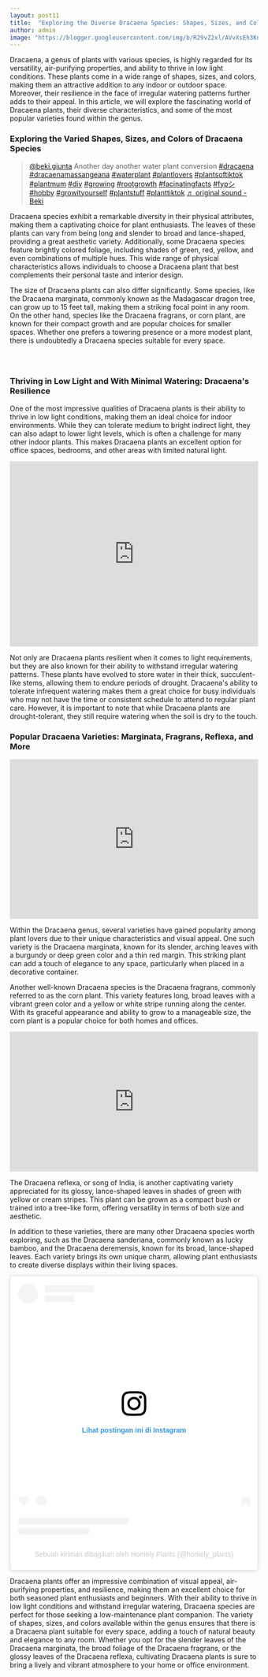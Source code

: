 ```yaml
---
layout: post11
title:  "Exploring the Diverse Dracaena Species: Shapes, Sizes, and Colors"
author: admin
image: "https://blogger.googleusercontent.com/img/b/R29vZ2xl/AVvXsEh3KnQjH8TDWvI6qsO0Wx2_Bclax7cb2IyEAwN2zivpkB3HIWTKG_21nvz3zH0B-MgTMUDjBEaOwaAqIkqWJOBd2g9IHYTFfoi7WBGn8TBFJy93fh3bE5JSVvrwyhJhzv0TmgHjnGWmMTew96BMoKx2Krkb133vCEu1x8GlPOcbnOl0J2qnkXINUwJi9rk/s1600/20240503_015016.jpg"
---
```



<p>Dracaena, a genus of plants with various species, is highly regarded for its versatility, air-purifying properties, and ability to thrive in low light conditions. These plants come in a wide range of shapes, sizes, and colors, making them an attractive addition to any indoor or outdoor space. Moreover, their resilience in the face of irregular watering patterns further adds to their appeal. In this article, we will explore the fascinating world of Dracaena plants, their diverse characteristics, and some of the most popular varieties found within the genus.</p>
<h3>Exploring the Varied Shapes, Sizes, and Colors of Dracaena Species</h3>

<blockquote class="tiktok-embed" cite="https://www.tiktok.com/@beki.giunta/video/7202451106599816449" data-video-id="7202451106599816449" style="max-width: 605px;min-width: 325px;" > <section> <a target="_blank" title="@beki.giunta" href="https://www.tiktok.com/@beki.giunta?refer=embed">@beki.giunta</a> Another day another water plant conversion  <a title="dracaena" target="_blank" href="https://www.tiktok.com/tag/dracaena?refer=embed">#dracaena</a> <a title="dracaenamassangeana" target="_blank" href="https://www.tiktok.com/tag/dracaenamassangeana?refer=embed">#dracaenamassangeana</a> <a title="waterplant" target="_blank" href="https://www.tiktok.com/tag/waterplant?refer=embed">#waterplant</a> <a title="plantlovers" target="_blank" href="https://www.tiktok.com/tag/plantlovers?refer=embed">#plantlovers</a> <a title="plantsoftiktok" target="_blank" href="https://www.tiktok.com/tag/plantsoftiktok?refer=embed">#plantsoftiktok</a> <a title="plantmum" target="_blank" href="https://www.tiktok.com/tag/plantmum?refer=embed">#plantmum</a> <a title="diy" target="_blank" href="https://www.tiktok.com/tag/diy?refer=embed">#diy</a> <a title="growing" target="_blank" href="https://www.tiktok.com/tag/growing?refer=embed">#growing</a> <a title="rootgrowth" target="_blank" href="https://www.tiktok.com/tag/rootgrowth?refer=embed">#rootgrowth</a> <a title="facinatingfacts" target="_blank" href="https://www.tiktok.com/tag/facinatingfacts?refer=embed">#facinatingfacts</a> <a title="fypシ" target="_blank" href="https://www.tiktok.com/tag/fyp%E3%82%B7?refer=embed">#fypシ</a> <a title="hobby" target="_blank" href="https://www.tiktok.com/tag/hobby?refer=embed">#hobby</a> <a title="growityourself" target="_blank" href="https://www.tiktok.com/tag/growityourself?refer=embed">#growityourself</a> <a title="plantstuff" target="_blank" href="https://www.tiktok.com/tag/plantstuff?refer=embed">#plantstuff</a> <a title="planttiktok" target="_blank" href="https://www.tiktok.com/tag/planttiktok?refer=embed">#planttiktok</a> <a target="_blank" title="♬ original sound - Beki" href="https://www.tiktok.com/music/original-sound-7202451114699066113?refer=embed">♬ original sound - Beki</a> </section> </blockquote> <script async src="https://www.tiktok.com/embed.js"></script>

<p>Dracaena species exhibit a remarkable diversity in their physical attributes, making them a captivating choice for plant enthusiasts. The leaves of these plants can vary from being long and slender to broad and lance-shaped, providing a great aesthetic variety. Additionally, some Dracaena species feature brightly colored foliage, including shades of green, red, yellow, and even combinations of multiple hues. This wide range of physical characteristics allows individuals to choose a Dracaena plant that best complements their personal taste and interior design.</p>
<p>The size of Dracaena plants can also differ significantly. Some species, like the Dracaena marginata, commonly known as the Madagascar dragon tree, can grow up to 15 feet tall, making them a striking focal point in any room. On the other hand, species like the Dracaena fragrans, or corn plant, are known for their compact growth and are popular choices for smaller spaces. Whether one prefers a towering presence or a more modest plant, there is undoubtedly a Dracaena species suitable for every space.</p>
<div class="separator" style="clear: both;"><a href="/" style="display: block; padding: 1em 0; text-align: center; "><img alt="" border="0" data-original-height="1000" data-original-width="1000" src="https://blogger.googleusercontent.com/img/b/R29vZ2xl/AVvXsEhfL0tefRnRwuoXjbIBhkV98KHU9zL2mzDuVz7kWk9qGAJAUeampmWcmWIGlJJ0ZZ6AHPEh-M5o0I_ZEh2QdRYDyJKgWKUxr_5NCj0cst-T-Lwfqn3OG158rnbddbu9yJKXK99HIJrVNCx337V8jsoA9HOs2cKMQFMO_vXxYNOeuRVE8rp4E_BzeHdL58U/s1600/main-qimg-901147914a6dee464da69088a3cf81ee.webp"/></a></div>
<h3>Thriving in Low Light and With Minimal Watering: Dracaena's Resilience</h3>
<p>One of the most impressive qualities of Dracaena plants is their ability to thrive in low light conditions, making them an ideal choice for indoor environments. While they can tolerate medium to bright indirect light, they can also adapt to lower light levels, which is often a challenge for many other indoor plants. This makes Dracaena plants an excellent option for office spaces, bedrooms, and other areas with limited natural light.</p>
<iframe src="https://www.facebook.com/plugins/video.php?height=476&href=https%3A%2F%2Fweb.facebook.com%2Fplantsnpot%2Fvideos%2F902739867032591%2F&show_text=false&width=476&t=0" width="100%" height="376px" style="border:none;overflow:hidden" scrolling="no" frameborder="0" allowfullscreen="true" allow="autoplay; clipboard-write; encrypted-media; picture-in-picture; web-share" allowFullScreen="true"></iframe>

<p>Not only are Dracaena plants resilient when it comes to light requirements, but they are also known for their ability to withstand irregular watering patterns. These plants have evolved to store water in their thick, succulent-like stems, allowing them to endure periods of drought. Dracaena's ability to tolerate infrequent watering makes them a great choice for busy individuals who may not have the time or consistent schedule to attend to regular plant care. However, it is important to note that while Dracaena plants are drought-tolerant, they still require watering when the soil is dry to the touch.</p>
<h3>Popular Dracaena Varieties: Marginata, Fragrans, Reflexa, and More</h3>
<iframe width="100%" height="324px" src="https://www.youtube.com/embed/6keYAy78EvE" title="Exploring the Diverse Dracaena Species: Shapes, Sizes, and Colors" frameborder="0" allow="accelerometer; autoplay; clipboard-write; encrypted-media; gyroscope; picture-in-picture; web-share" referrerpolicy="strict-origin-when-cross-origin" allowfullscreen=""></iframe>
<p>Within the Dracaena genus, several varieties have gained popularity among plant lovers due to their unique characteristics and visual appeal. One such variety is the Dracaena marginata, known for its slender, arching leaves with a burgundy or deep green color and a thin red margin. This striking plant can add a touch of elegance to any space, particularly when placed in a decorative container.</p>
<p>Another well-known Dracaena species is the Dracaena fragrans, commonly referred to as the corn plant. This variety features long, broad leaves with a vibrant green color and a yellow or white stripe running along the center. With its graceful appearance and ability to grow to a manageable size, the corn plant is a popular choice for both homes and offices.</p><div style="position:relative;padding-bottom:56.25%;height:0;overflow:hidden;"> <iframe style="width:100%;height:100%;position:absolute;left:0px;top:0px;overflow:hidden" frameborder="0" type="text/html" src="https://www.dailymotion.com/embed/video/x8om7qk" width="100%" height="100%" allowfullscreen title="Exploring the Diverse Dracaena Species: Shapes, Sizes, and Colors" > </iframe> </div>
<p>The Dracaena reflexa, or song of India, is another captivating variety appreciated for its glossy, lance-shaped leaves in shades of green with yellow or cream stripes. This plant can be grown as a compact bush or trained into a tree-like form, offering versatility in terms of both size and aesthetic.</p>
<p>In addition to these varieties, there are many other Dracaena species worth exploring, such as the Dracaena sanderiana, commonly known as lucky bamboo, and the Dracaena deremensis, known for its broad, lance-shaped leaves. Each variety brings its own unique charm, allowing plant enthusiasts to create diverse displays within their living spaces.</p>
<blockquote class="instagram-media" data-instgrm-captioned data-instgrm-permalink="https://www.instagram.com/reel/CysnzS6vYFD/?utm_source=ig_embed&amp;utm_campaign=loading" data-instgrm-version="14" style=" background:#FFF; border:0; border-radius:3px; box-shadow:0 0 1px 0 rgba(0,0,0,0.5),0 1px 10px 0 rgba(0,0,0,0.15); margin: 1px; max-width:540px; min-width:326px; padding:0; width:99.375%; width:-webkit-calc(100% - 2px); width:calc(100% - 2px);"><div style="padding:16px;"> <a href="https://www.instagram.com/reel/CysnzS6vYFD/?utm_source=ig_embed&amp;utm_campaign=loading" style=" background:#FFFFFF; line-height:0; padding:0 0; text-align:center; text-decoration:none; width:100%;" target="_blank"> <div style=" display: flex; flex-direction: row; align-items: center;"> <div style="background-color: #F4F4F4; border-radius: 50%; flex-grow: 0; height: 40px; margin-right: 14px; width: 40px;"></div> <div style="display: flex; flex-direction: column; flex-grow: 1; justify-content: center;"> <div style=" background-color: #F4F4F4; border-radius: 4px; flex-grow: 0; height: 14px; margin-bottom: 6px; width: 100px;"></div> <div style=" background-color: #F4F4F4; border-radius: 4px; flex-grow: 0; height: 14px; width: 60px;"></div></div></div><div style="padding: 19% 0;"></div> <div style="display:block; height:50px; margin:0 auto 12px; width:50px;"><svg width="50px" height="50px" viewBox="0 0 60 60" version="1.1" xmlns="https://www.w3.org/2000/svg" xmlns:xlink="https://www.w3.org/1999/xlink"><g stroke="none" stroke-width="1" fill="none" fill-rule="evenodd"><g transform="translate(-511.000000, -20.000000)" fill="#000000"><g><path d="M556.869,30.41 C554.814,30.41 553.148,32.076 553.148,34.131 C553.148,36.186 554.814,37.852 556.869,37.852 C558.924,37.852 560.59,36.186 560.59,34.131 C560.59,32.076 558.924,30.41 556.869,30.41 M541,60.657 C535.114,60.657 530.342,55.887 530.342,50 C530.342,44.114 535.114,39.342 541,39.342 C546.887,39.342 551.658,44.114 551.658,50 C551.658,55.887 546.887,60.657 541,60.657 M541,33.886 C532.1,33.886 524.886,41.1 524.886,50 C524.886,58.899 532.1,66.113 541,66.113 C549.9,66.113 557.115,58.899 557.115,50 C557.115,41.1 549.9,33.886 541,33.886 M565.378,62.101 C565.244,65.022 564.756,66.606 564.346,67.663 C563.803,69.06 563.154,70.057 562.106,71.106 C561.058,72.155 560.06,72.803 558.662,73.347 C557.607,73.757 556.021,74.244 553.102,74.378 C549.944,74.521 548.997,74.552 541,74.552 C533.003,74.552 532.056,74.521 528.898,74.378 C525.979,74.244 524.393,73.757 523.338,73.347 C521.94,72.803 520.942,72.155 519.894,71.106 C518.846,70.057 518.197,69.06 517.654,67.663 C517.244,66.606 516.755,65.022 516.623,62.101 C516.479,58.943 516.448,57.996 516.448,50 C516.448,42.003 516.479,41.056 516.623,37.899 C516.755,34.978 517.244,33.391 517.654,32.338 C518.197,30.938 518.846,29.942 519.894,28.894 C520.942,27.846 521.94,27.196 523.338,26.654 C524.393,26.244 525.979,25.756 528.898,25.623 C532.057,25.479 533.004,25.448 541,25.448 C548.997,25.448 549.943,25.479 553.102,25.623 C556.021,25.756 557.607,26.244 558.662,26.654 C560.06,27.196 561.058,27.846 562.106,28.894 C563.154,29.942 563.803,30.938 564.346,32.338 C564.756,33.391 565.244,34.978 565.378,37.899 C565.522,41.056 565.552,42.003 565.552,50 C565.552,57.996 565.522,58.943 565.378,62.101 M570.82,37.631 C570.674,34.438 570.167,32.258 569.425,30.349 C568.659,28.377 567.633,26.702 565.965,25.035 C564.297,23.368 562.623,22.342 560.652,21.575 C558.743,20.834 556.562,20.326 553.369,20.18 C550.169,20.033 549.148,20 541,20 C532.853,20 531.831,20.033 528.631,20.18 C525.438,20.326 523.257,20.834 521.349,21.575 C519.376,22.342 517.703,23.368 516.035,25.035 C514.368,26.702 513.342,28.377 512.574,30.349 C511.834,32.258 511.326,34.438 511.181,37.631 C511.035,40.831 511,41.851 511,50 C511,58.147 511.035,59.17 511.181,62.369 C511.326,65.562 511.834,67.743 512.574,69.651 C513.342,71.625 514.368,73.296 516.035,74.965 C517.703,76.634 519.376,77.658 521.349,78.425 C523.257,79.167 525.438,79.673 528.631,79.82 C531.831,79.965 532.853,80.001 541,80.001 C549.148,80.001 550.169,79.965 553.369,79.82 C556.562,79.673 558.743,79.167 560.652,78.425 C562.623,77.658 564.297,76.634 565.965,74.965 C567.633,73.296 568.659,71.625 569.425,69.651 C570.167,67.743 570.674,65.562 570.82,62.369 C570.966,59.17 571,58.147 571,50 C571,41.851 570.966,40.831 570.82,37.631"></path></g></g></g></svg></div><div style="padding-top: 8px;"> <div style=" color:#3897f0; font-family:Arial,sans-serif; font-size:14px; font-style:normal; font-weight:550; line-height:18px;">Lihat postingan ini di Instagram</div></div><div style="padding: 12.5% 0;"></div> <div style="display: flex; flex-direction: row; margin-bottom: 14px; align-items: center;"><div> <div style="background-color: #F4F4F4; border-radius: 50%; height: 12.5px; width: 12.5px; transform: translateX(0px) translateY(7px);"></div> <div style="background-color: #F4F4F4; height: 12.5px; transform: rotate(-45deg) translateX(3px) translateY(1px); width: 12.5px; flex-grow: 0; margin-right: 14px; margin-left: 2px;"></div> <div style="background-color: #F4F4F4; border-radius: 50%; height: 12.5px; width: 12.5px; transform: translateX(9px) translateY(-18px);"></div></div><div style="margin-left: 8px;"> <div style=" background-color: #F4F4F4; border-radius: 50%; flex-grow: 0; height: 20px; width: 20px;"></div> <div style=" width: 0; height: 0; border-top: 2px solid transparent; border-left: 6px solid #f4f4f4; border-bottom: 2px solid transparent; transform: translateX(16px) translateY(-4px) rotate(30deg)"></div></div><div style="margin-left: auto;"> <div style=" width: 0px; border-top: 8px solid #F4F4F4; border-right: 8px solid transparent; transform: translateY(16px);"></div> <div style=" background-color: #F4F4F4; flex-grow: 0; height: 12px; width: 16px; transform: translateY(-4px);"></div> <div style=" width: 0; height: 0; border-top: 8px solid #F4F4F4; border-left: 8px solid transparent; transform: translateY(-4px) translateX(8px);"></div></div></div> <div style="display: flex; flex-direction: column; flex-grow: 1; justify-content: center; margin-bottom: 24px;"> <div style=" background-color: #F4F4F4; border-radius: 4px; flex-grow: 0; height: 14px; margin-bottom: 6px; width: 224px;"></div> <div style=" background-color: #F4F4F4; border-radius: 4px; flex-grow: 0; height: 14px; width: 144px;"></div></div></a><p style=" color:#c9c8cd; font-family:Arial,sans-serif; font-size:14px; line-height:17px; margin-bottom:0; margin-top:8px; overflow:hidden; padding:8px 0 7px; text-align:center; text-overflow:ellipsis; white-space:nowrap;"><a href="https://www.instagram.com/reel/CysnzS6vYFD/?utm_source=ig_embed&amp;utm_campaign=loading" style=" color:#c9c8cd; font-family:Arial,sans-serif; font-size:14px; font-style:normal; font-weight:normal; line-height:17px; text-decoration:none;" target="_blank">Sebuah kiriman dibagikan oleh Homely Plants (@homely_plants)</a></p></div></blockquote> <script async src="//www.instagram.com/embed.js"></script>
<p>Dracaena plants offer an impressive combination of visual appeal, air-purifying properties, and resilience, making them an excellent choice for both seasoned plant enthusiasts and beginners. With their ability to thrive in low light conditions and withstand irregular watering, Dracaena species are perfect for those seeking a low-maintenance plant companion. The variety of shapes, sizes, and colors available within the genus ensures that there is a Dracaena plant suitable for every space, adding a touch of natural beauty and elegance to any room. Whether you opt for the slender leaves of the Dracaena marginata, the broad foliage of the Dracaena fragrans, or the glossy leaves of the Dracaena reflexa, cultivating Dracaena plants is sure to bring a lively and vibrant atmosphere to your home or office environment.</p>



